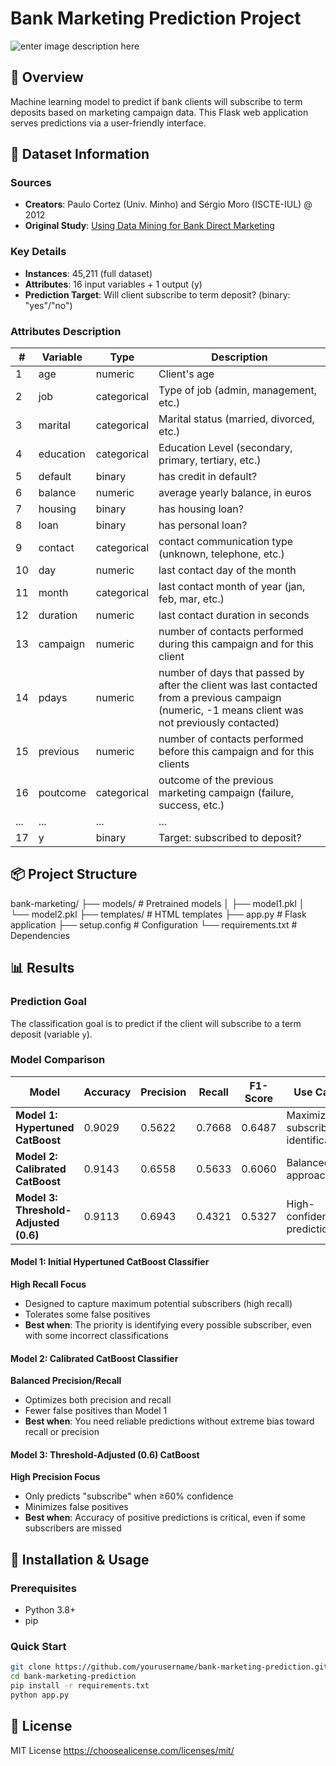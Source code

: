 
# Bank Marketing Prediction Project

![enter image description here](https://www.pngplay.com/wp-content/uploads/2/Bank-PNG-Photos.png)

## 📌 Overview
Machine learning model to predict if bank clients will subscribe to term deposits based on marketing campaign data. This Flask web application serves predictions via a user-friendly interface.

## 📂 Dataset Information

### Sources
- **Creators**: Paulo Cortez (Univ. Minho) and Sérgio Moro (ISCTE-IUL) @ 2012
- **Original Study**: [Using Data Mining for Bank Direct Marketing](https://www.researchgate.net/publication/228346283_Using_Data_Mining_for_Bank_Direct_Marketing)

### Key Details
- **Instances**: 45,211 (full dataset)
- **Attributes**: 16 input variables + 1 output (y)
- **Prediction Target**: Will client subscribe to term deposit? (binary: "yes"/"no")

### Attributes Description
| # | Variable | Type | Description |
|---|----------|------|-------------|
| 1 | age | numeric | Client's age |
| 2 | job | categorical | Type of job (admin, management, etc.) |
| 3 | marital | categorical | Marital status (married, divorced, etc.)|
| 4 | education  | categorical | Education Level (secondary, primary, tertiary, etc.) |
| 5 | default  | binary | has credit in default?|
| 6 | balance  | numeric | average yearly balance, in euros |
| 7 | housing  | binary | has housing loan? |
| 8 | loan | binary | has personal loan? |
| 9 | contact | categorical | contact communication type (unknown, telephone, etc.) |
| 10 | day | numeric | last contact day of the month |
| 11 | month | categorical | last contact month of year (jan, feb, mar, etc.)|
| 12 | duration | numeric | last contact duration in seconds |
| 13 | campaign | numeric | number of contacts performed during this campaign and for this client |
| 14 | pdays | numeric | number of days that passed by after the client was last contacted from a previous campaign (numeric, -1 means client was not previously contacted) |
| 15 | previous | numeric | number of contacts performed before this campaign and for this clients |
| 16 | poutcome | categorical | outcome of the previous marketing campaign (failure, success, etc.)|
| ... | ... | ... | ... |
| 17 | y | binary | Target: subscribed to deposit? |

## 📦 Project Structure

bank-marketing/
├── models/               # Pretrained models
│   ├── model1.pkl
│   └── model2.pkl
├── templates/            # HTML templates
├── app.py                # Flask application
├── setup.config          # Configuration
└── requirements.txt      # Dependencies


## 📊 Results

### Prediction Goal
The classification goal is to predict if the client will subscribe to a term deposit (variable `y`).

### Model Comparison

| Model | Accuracy | Precision | Recall | F1-Score | Use Case |
|-------|----------|-----------|--------|----------|----------|
| **Model 1: Hypertuned CatBoost** | 0.9029 | 0.5622 | 0.7668 | 0.6487 | Maximize subscriber identification |
| **Model 2: Calibrated CatBoost** | 0.9143 | 0.6558 | 0.5633 | 0.6060 | Balanced approach |
| **Model 3: Threshold-Adjusted (0.6)** | 0.9113 | 0.6943 | 0.4321 | 0.5327 | High-confidence predictions |

#### Model 1: Initial Hypertuned CatBoost Classifier
**High Recall Focus**  
- Designed to capture maximum potential subscribers (high recall)
- Tolerates some false positives
- **Best when**: The priority is identifying every possible subscriber, even with some incorrect classifications

#### Model 2: Calibrated CatBoost Classifier  
**Balanced Precision/Recall**  
- Optimizes both precision and recall
- Fewer false positives than Model 1
- **Best when**: You need reliable predictions without extreme bias toward recall or precision

#### Model 3: Threshold-Adjusted (0.6) CatBoost  
**High Precision Focus**  
- Only predicts "subscribe" when ≥60% confidence
- Minimizes false positives
- **Best when**: Accuracy of positive predictions is critical, even if some subscribers are missed


## 🚀 Installation & Usage

### Prerequisites
- Python 3.8+
- pip

### Quick Start
```bash
git clone https://github.com/yourusername/bank-marketing-prediction.git
cd bank-marketing-prediction
pip install -r requirements.txt
python app.py
```

## 📜 License
MIT License https://choosealicense.com/licenses/mit/